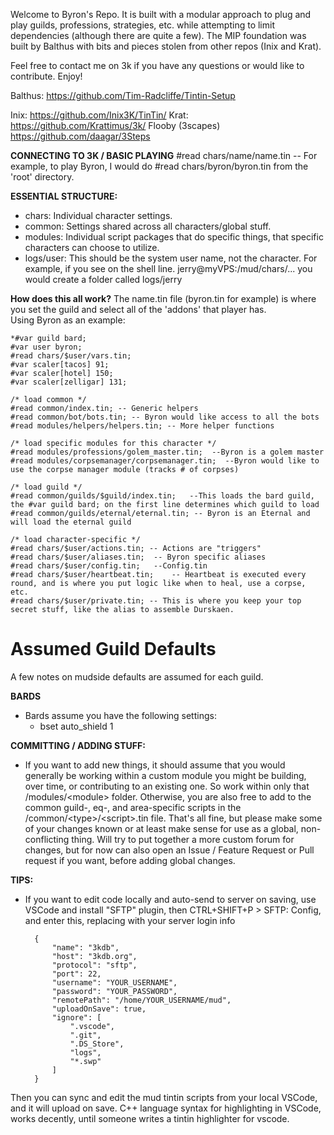 Welcome to Byron's Repo.  It is built with a modular approach to plug and play guilds, professions, strategies, etc. while attempting to limit dependencies (although there are quite a few).  The MIP foundation was built by Balthus with bits and pieces stolen from other repos (Inix and Krat).  

Feel free to contact me on 3k if you have any questions or would like to contribute.  Enjoy!

Balthus: https://github.com/Tim-Radcliffe/Tintin-Setup

Inix: https://github.com/Inix3K/TinTin/
Krat: https://github.com/Krattimus/3k/
Flooby (3scapes) https://github.com/daagar/3Steps


**CONNECTING TO 3K / BASIC PLAYING**
#read chars/name/name.tin  -- For example, to play Byron, I would do #read chars/byron/byron.tin from the 'root' directory.


**ESSENTIAL STRUCTURE:**
* chars: Individual character settings.
* common: Settings shared across all characters/global stuff.
* modules: Individual script packages that do specific things, that specific characters can choose to utilize.
* logs/user: This should be the system user name, not the character.  For example, if you see on the shell line.  jerry@myVPS:/mud/chars/... you would create a folder called logs/jerry

**How does this all work?**
The name.tin file (byron.tin for example) is where you set the guild and select all of the 'addons' that player has.  
Using Byron as an example:

    *#var guild bard;
    #var user byron;
    #read chars/$user/vars.tin;
    #var scaler[tacos] 91;
    #var scaler[hotel] 150;
    #var scaler[zelligar] 131;

    /* load common */
    #read common/index.tin; -- Generic helpers
    #read common/bot/bots.tin; -- Byron would like access to all the bots
    #read modules/helpers/helpers.tin; -- More helper functions

    /* load specific modules for this character */
    #read modules/professions/golem_master.tin;  --Byron is a golem master
    #read modules/corpsemanager/corpsemanager.tin;  --Byron would like to use the corpse manager module (tracks # of corpses)

    /* load guild */
    #read common/guilds/$guild/index.tin;   --This loads the bard guild, the #var guild bard; on the first line determines which guild to load
    #read common/guilds/eternal/eternal.tin; -- Byron is an Eternal and will load the eternal guild

    /* load character-specific */
    #read chars/$user/actions.tin; -- Actions are "triggers"
    #read chars/$user/aliases.tin;  -- Byron specific aliases
    #read chars/$user/config.tin;   --Config.tin
    #read chars/$user/heartbeat.tin;    -- Heartbeat is executed every round, and is where you put logic like when to heal, use a corpse, etc.
    #read chars/$user/private.tin; -- This is where you keep your top secret stuff, like the alias to assemble Durskaen.




# Assumed Guild Defaults
A few notes on mudside defaults are assumed for each guild.

**BARDS**
* Bards assume you have the following settings:
    * bset auto_shield 1


**COMMITTING / ADDING STUFF:**
* If you want to add new things, it should assume that you would generally be working within a custom module you might be building, over time, or contributing to an existing one. So work within only that /modules/\<module\> folder. Otherwise, you are also free to add to the common guild-, eq-, and area-specific scripts in the /common/\<type\>/\<script\>.tin file. That's all fine, but please make some of your changes known or at least make sense for use as a global, non-conflicting thing. Will try to put together a more custom forum for changes, but for now can also open an Issue / Feature Request or Pull request if you want, before adding global changes. 

**TIPS:**
* If you want to edit code locally and auto-send to server on saving, use VSCode and install "SFTP" plugin, then CTRL+SHIFT+P > SFTP: Config, and enter this, replacing with your server login info

        {
            "name": "3kdb",
            "host": "3kdb.org",
            "protocol": "sftp",
            "port": 22,
            "username": "YOUR_USERNAME",
            "password": "YOUR_PASSWORD",
            "remotePath": "/home/YOUR_USERNAME/mud",
            "uploadOnSave": true,
            "ignore": [
                ".vscode",
                ".git",
                ".DS_Store",
                "logs",
                "*.swp"
            ]
        }

Then you can sync and edit the mud tintin scripts from your local VSCode, and it will upload on save. C++ language syntax for highlighting in VSCode, works decently, until someone writes a tintin highlighter for vscode. 
